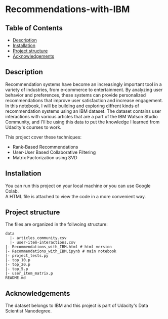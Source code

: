 # Recommendations-with-IBM

## Table of Contents
- <a href="#1"> Description </a>
- <a href="#2"> Installation </a>
- <a href="#3"> Project structure</a>
- <a href="#4"> Acknowledgements </a>

<a id='1'></a>
## Description

Recommendation systems have become an increasingly important tool in a variety of industries,
from e-commerce to entertainment. By analyzing user behavior and preferences,
these systems can provide personalized recommendations that improve user satisfaction and increase engagement. 
In this notebook, I will be building and exploring diffrent kinds of recommendation systems using an IBM dataset. 
The dataset contains user interactions with various articles that are a part of the IBM Watson Studio Community, 
and I'll be using this data to put the knowledge I learned from Udacity's courses to work.

This project cover these techniques:
- Rank-Based Recommendations
- User-User Based Collaborative Filtering
- Matrix Factorization using SVD
<a id='2'></a>
## Installation 
You can run this project on your local machine or you can use Google Colab. <br> A HTML file is attached to view the code in a more convenient way.

<a id='3'></a>
## Project structure 

The files are organized in the follwoing structure: 

    data
      |- articles_community.csv
      |- user-item-interactions.csv
    |- Recommendations_with_IBM.html # html version
    |- Recommendations_with_IBM.ipynb # main notebook
    |- project_tests.py 
    |- top_10.p 
    |- top_20.p 
    |- top_5.p
    |- user_item_matrix.p 
    README.md
    
<a id='4'></a>
## Acknowledgements

The dataset belongs to IBM and this project is part of Udacity's Data Scientist Nanodegree. 
